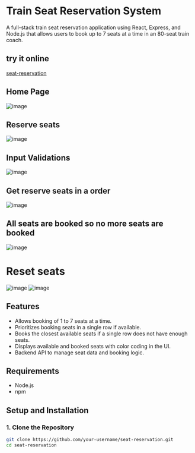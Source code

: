 # Train Seat Reservation System

A full-stack train seat reservation application using React, Express, and Node.js that allows users to book up to 7 seats at a time in an 80-seat train coach.

## try it online
[seat-reservation](https://yash-pandey07.github.io/seat-reservation/)


## Home Page
![image](https://github.com/user-attachments/assets/cac555ed-f108-4243-9ef9-2ecbf0872c46)

## Reserve seats
![image](https://github.com/user-attachments/assets/96aaf1fd-2641-41e0-8faf-8b410dfad38e)

## Input Validations
![image](https://github.com/user-attachments/assets/ddb92a4f-d3b8-4267-a441-3ce505bddf7a)

## Get reserve seats in a order
![image](https://github.com/user-attachments/assets/188b3ce8-4bd4-4b9a-8873-a18d0a95b81e)

##  All seats are booked so no more seats are booked
![image](https://github.com/user-attachments/assets/b1d13a8e-f520-4d96-add2-c6c408d02fac)

# Reset seats
![image](https://github.com/user-attachments/assets/82306481-8b3c-4382-adeb-2b16d77a7d31)
![image](https://github.com/user-attachments/assets/be0ec4ff-882b-4b27-a5b4-823d6af0d945)

## Features

- Allows booking of 1 to 7 seats at a time.
- Prioritizes booking seats in a single row if available.
- Books the closest available seats if a single row does not have enough seats.
- Displays available and booked seats with color coding in the UI.
- Backend API to manage seat data and booking logic.


## Requirements

- Node.js
- npm

## Setup and Installation

### 1. Clone the Repository

```bash
git clone https://github.com/your-username/seat-reservation.git
cd seat-reservation


